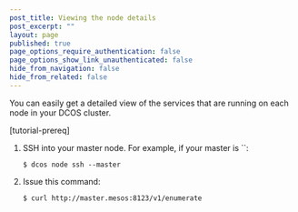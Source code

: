 ```yaml
---
post_title: Viewing the node details
post_excerpt: ""
layout: page
published: true
page_options_require_authentication: false
page_options_show_link_unauthenticated: false
hide_from_navigation: false
hide_from_related: false
---
```


You can easily get a detailed view of the services that are running on each node in your DCOS cluster. 

[tutorial-prereq]



1.  SSH into your master node. For example, if your master is ``:

        $ dcos node ssh --master 

2.  Issue this command:

        $ curl http://master.mesos:8123/v1/enumerate